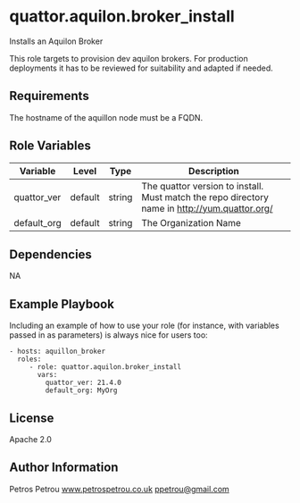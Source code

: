 quattor.aquilon.broker_install
=========

Installs an Aquilon Broker

This role targets to provision dev aquilon brokers. For production deployments it has to be reviewed for suitability and adapted if needed.

Requirements
------------

The hostname of the aquillon node must be a FQDN.


Role Variables
--------------

|Variable|Level|Type|Description
|---|---|---|---
|quattor_ver|default|string|The quattor version to install. Must match the repo directory name in http://yum.quattor.org/
|default_org|default|string|The Organization Name


Dependencies
------------

NA

Example Playbook
----------------

Including an example of how to use your role (for instance, with variables passed in as parameters) is always nice for users too:

    - hosts: aquillon_broker
      roles:
         - role: quattor.aquilon.broker_install
           vars:
             quattor_ver: 21.4.0
             default_org: MyOrg

License
-------

Apache 2.0

Author Information
------------------

Petros Petrou
www.petrospetrou.co.uk
ppetrou@gmail.com

